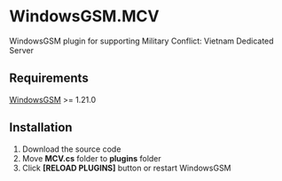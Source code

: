 # WindowsGSM.MCV
WindowsGSM plugin for supporting Military Conflict: Vietnam Dedicated Server 

## Requirements
[WindowsGSM](https://github.com/WindowsGSM/WindowsGSM) >= 1.21.0

## Installation
1. Download the source code
1. Move **MCV.cs** folder to **plugins** folder
1. Click **[RELOAD PLUGINS]** button or restart WindowsGSM
